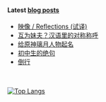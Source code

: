 #### Latest [blog posts](https://King-of-Infinite-Space.github.io)
<!-- BLOG-POST-LIST:START -->
- [映像 / Reflections &lpar;试译&rpar;](https://King-of-Infinite-Space.github.io/posts/202207-映像-reflections-试译.html)
- [互为妹夫？汉语里的对称称呼](https://King-of-Infinite-Space.github.io/posts/202204-互为妹夫汉语里的对称称呼.html)
- [给原神璃月人物起名](https://King-of-Infinite-Space.github.io/posts/202202-给原神璃月人物起名.html)
- [初中生的绝句](https://King-of-Infinite-Space.github.io/posts/202201-初中生的绝句.html)
- [倒行](https://King-of-Infinite-Space.github.io/posts/202112-倒行.html)
<!-- BLOG-POST-LIST:END --> 


　<!-- spacing -->

[![Top Langs](https://github-readme-stats.vercel.app/api/top-langs/?username=King-of-Infinite-Space&langs_count=4&layout=compact)](https://github.com/anuraghazra/github-readme-stats)
